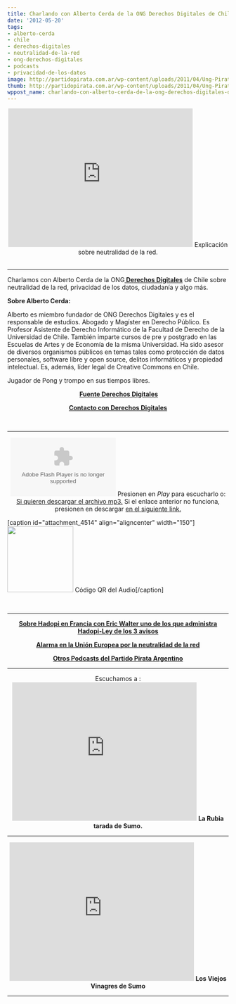 ```yaml
---
title: Charlando con Alberto Cerda de la ONG Derechos Digitales de Chile
date: '2012-05-20'
tags:
- alberto-cerda
- chile
- derechos-digitales
- neutralidad-de-la-red
- ong-derechos-digitales
- podcasts
- privacidad-de-los-datos
image: http://partidopirata.com.ar/wp-content/uploads/2011/04/Ung-Pirat-gubben2.png
thumb: http://partidopirata.com.ar/wp-content/uploads/2011/04/Ung-Pirat-gubben2-150x150.png
wppost_name: charlando-con-alberto-cerda-de-la-ong-derechos-digitales-de-chile
---
```


<center>
<iframe src="http://www.youtube.com/embed/GMD_T7ICL0o" frameborder="0" width="420" height="315"></iframe>
Explicación sobre neutralidad de la red.</center>&nbsp;

<hr />

Charlamos con Alberto Cerda de la ONG<strong><a href="http://www.derechosdigitales.org/" target="_blank"> Derechos Digitales</a></strong> de Chile sobre neutralidad de la red, privacidad de los datos, ciudadanía y algo más.

<strong>Sobre Alberto Cerda:</strong>

Alberto es miembro fundador de ONG Derechos Digitales y es el responsable de estudios. Abogado y Magíster en Derecho Público. Es Profesor Asistente de Derecho Informático de la Facultad de Derecho de la Universidad de Chile. También imparte cursos de pre y postgrado en las Escuelas de Artes y de Economía de la misma Universidad. Ha sido asesor de diversos organismos públicos en temas tales como protección de datos personales, software libre y open source, delitos informáticos y propiedad intelectual. Es, además, líder legal de Creative Commons en Chile.

Jugador de Pong y trompo en sus tiempos libres.
<p style="text-align: center;"><strong> <a href="http://www.derechosdigitales.org/quienes-somos/equipo-de-trabajo/" target="_blank">Fuente Derechos Digitales</a></strong></p>
<p style="text-align: center;"><strong><a href="http://www.derechosdigitales.org/contacto/" target="_blank">Contacto con Derechos Digitales</a></strong></p>
&nbsp;

<hr />

<center>
<object id="player1236855" width="240" height="133" classid="clsid:d27cdb6e-ae6d-11cf-96b8-444553540000" codebase="http://download.macromedia.com/pub/shockwave/cabs/flash/swflash.cab#version=6,0,40,0"><param name="AllowScriptAccess" value="always" /><param name="allowFullScreen" value="true" /><param name="wmode" value="transparent" /><param name="src" value="http://www.ivoox.com/playerivoox_ee_1236855_1.html" /><param name="allowfullscreen" value="true" /><param name="allowscriptaccess" value="always" /><embed id="player1236855" width="240" height="133" type="application/x-shockwave-flash" src="http://www.ivoox.com/playerivoox_ee_1236855_1.html" AllowScriptAccess="always" allowFullScreen="true" wmode="transparent" allowfullscreen="true" allowscriptaccess="always" /></object>
Presionen en <em>Play</em> para escucharlo o:
<a href="http://www.ivoox.com/charlando-alberto-cerda-ong-derechos_md_1236855_1.mp3" target="_blank">Si quieren descargar el archivo mp3.</a>
Si el enlace anterior no funciona, presionen en descargar
<a href="http://www.ivoox.com/charlando-alberto-cerda-ong-derechos-audios-mp3_rf_1236855_1.html" target="_blank">en el siguiente link.</a></center>

[caption id="attachment_4514" align="aligncenter" width="150"]<a href="http://partidopirata.com.ar/wp-content/uploads/2012/05/chart1.png"><img class="size-full wp-image-4514" title="chart" src="http://partidopirata.com.ar/wp-content/uploads/2012/05/chart1.png" alt="" width="150" height="150" /></a> Código QR del Audio[/caption]

&nbsp;

<hr />
<p style="text-align: center;"><strong><a href="http://partidopirata.com.ar/2648/ahora-que-se-viene-la-criminalizacion-como-es-hadopi-en-francia-podcast">Sobre Hadopi en Francia con Eric Walter uno de los que administra Hadopi-Ley de los 3 avisos </a></strong></p>
<p style="text-align: center;"><strong><a href="http://partidopirata.com.ar/4652/los-reguladores-europeos-de-las-telecomunicaciones-lanzan-un-grito-de-alarma-sobre-la-neutralidad-de-la-red">Alarma en la Unión Europea por la neutralidad de la red</a></strong></p>
<p style="text-align: center;"><strong><a href="http://partidopirata.com.ar/857/indice-con-los-podcast-del-partido-pirata-argentino">Otros Podcasts del Partido Pirata Argentino</a>
</strong></p>


<hr />

<center>
Escuchamos a :
<iframe src="http://www.youtube.com/embed/jlUXIfPt5tk" frameborder="0" width="420" height="315"></iframe>
<strong>La Rubia tarada de Sumo.</strong></center>

<hr />
<p style="text-align: center;"><iframe src="http://www.youtube.com/embed/7MUVuOiiQiI" frameborder="0" width="420" height="315"></iframe>
<strong>Los Viejos Vinagres de Sumo</strong></p>


<hr />
